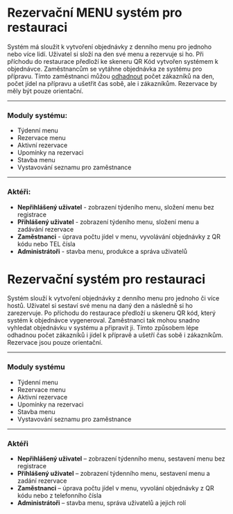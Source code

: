# Rezervační MENU systém pro restauraci

Systém má sloužit k vytvoření objednávky z denního menu pro jednoho nebo více lidí. Uživatel si složí na den své menu a rezervuje si ho. Při příchodu do restaurace předloží ke skeneru QR Kód vytvořen systémem k objednávce. Zaměstnancům se vytáhne objednávka ze systému pro přípravu. Tímto zaměstnanci můžou <ins>odhadnout</ins> počet zákazníků na den, počet jídel na přípravu a ušetřit čas sobě, ale i zákazníkům. Rezervace by měly být pouze orientační.

<hr>

### Moduly systému:
- Týdenní menu
- Rezervace menu
- Aktivní rezervace
- Upomínky na rezervaci
- Stavba menu
- Vystavování seznamu pro zaměstnance

<hr>

### Aktéři:
- **Nepřihlášený uživatel** - zobrazení týdeního menu, složení menu bez registrace
- **Přihlášený uživatel** - zobrazení týdeního menu, složení menu a zadávání rezervace
- **Zaměstnanci** - úprava počtu jídel v menu, vyvolávání objednávky z QR kódu nebo TEL čísla
- **Administrátoři** - stavba menu, produkce a správa uživatelů

# Rezervační systém pro restauraci

Systém slouží k vytvoření objednávky z denního menu pro jednoho či více hostů. Uživatel si sestaví své menu na daný den a následně si ho zarezervuje. Po příchodu do restaurace předloží u skeneru QR kód, který systém k objednávce vygeneroval. Zaměstnanci tak mohou snadno vyhledat objednávku v systému a připravit ji. Tímto způsobem lépe odhadnou počet zákazníků i jídel k přípravě a ušetří čas sobě i zákazníkům. Rezervace jsou pouze orientační.

---

### Moduly systému
- Týdenní menu  
- Rezervace menu  
- Aktivní rezervace  
- Upomínky na rezervaci  
- Stavba menu  
- Vystavování seznamu pro zaměstnance  

---

### Aktéři
- **Nepřihlášený uživatel** – zobrazení týdenního menu, sestavení menu bez registrace  
- **Přihlášený uživatel** – zobrazení týdenního menu, sestavení menu a zadání rezervace  
- **Zaměstnanci** – úprava počtu jídel v menu, vyvolání objednávky z QR kódu nebo z telefonního čísla  
- **Administrátoři** – stavba menu, správa uživatelů a jejich rolí  
